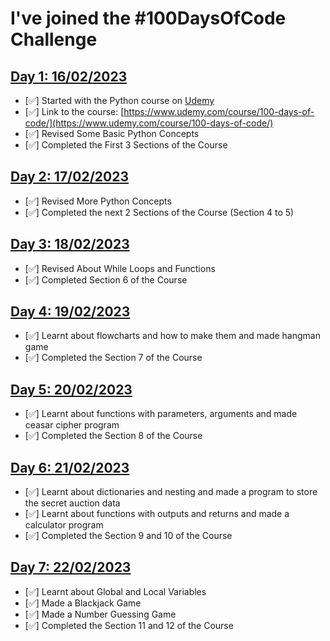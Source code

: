 # I've joined the #100DaysOfCode Challenge

## [Day 1: 16/02/2023](Day1/README.md)

- [✅] Started with the Python course on [Udemy](https://www.udemy.com)
- [✅] Link to the course: [https://www.udemy.com/course/100-days-of-code/](https://www.udemy.com/course/100-days-of-code/)
- [✅] Revised Some Basic Python Concepts
- [✅] Completed the First 3 Sections of the Course

## [Day 2: 17/02/2023](Day2/README.md)

- [✅] Revised More Python Concepts
- [✅] Completed the next 2 Sections of the Course (Section 4 to 5)

## [Day 3: 18/02/2023](Day3/README.md)

- [✅] Revised About While Loops and Functions
- [✅] Completed Section 6 of the Course

## [Day 4: 19/02/2023](Day4/README.md)

- [✅] Learnt about flowcharts and how to make them and made hangman game
- [✅] Completed the Section 7 of the Course

## [Day 5: 20/02/2023](Day5/README.md)

- [✅] Learnt about functions with parameters, arguments and made ceasar cipher program
- [✅] Completed the Section 8 of the Course

## [Day 6: 21/02/2023](Day6/README.md)

- [✅] Learnt about dictionaries and nesting and made a program to store the secret auction data
- [✅] Learnt about functions with outputs and returns and made a calculator program
- [✅] Completed the Section 9 and 10 of the Course

## [Day 7: 22/02/2023](Day7/README.md)

- [✅] Learnt about Global and Local Variables
- [✅] Made a Blackjack Game
- [✅] Made a Number Guessing Game
- [✅] Completed the Section 11 and 12 of the Course
